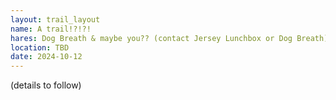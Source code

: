 ```yaml
---
layout: trail_layout
name: A trail!?!?!
hares: Dog Breath & maybe you?? (contact Jersey Lunchbox or Dog Breath)
location: TBD
date: 2024-10-12
---
```


(details to follow)
